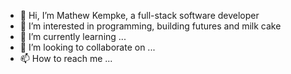 - 👋 Hi, I’m Mathew Kempke, a full-stack software developer
- 👀 I’m interested in programming, building futures and milk cake
- 🌱 I’m currently learning ...
- 💞️ I’m looking to collaborate on ...
- 📫 How to reach me ...

<!---
Kem13/Kem13 is a ✨ special ✨ repository because its `README.md` (this file) appears on your GitHub profile.
You can click the Preview link to take a look at your changes.
--->
